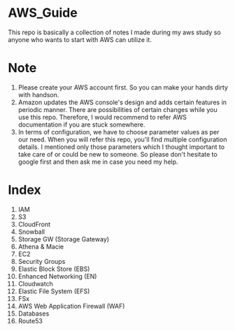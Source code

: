 # AWS_Guide  
This repo is basically a collection of notes I made during my aws study so anyone who wants to start with AWS can utilize it.

# Note  
1.  Please create your AWS account first. So you can make your hands dirty with handson.
2.  Amazon updates the AWS console's design and adds certain features in periodic manner. There are possibilities of certain changes while you use this repo. Therefore, I would recommend to refer AWS documentation if you are stuck somewhere.
3.  In terms of configuration, we have to choose parameter values as per our need. When you will refer this repo, you'll find multiple configuration details. I mentioned only those parameters which I thought important to take care of or could be new to someone. So please don't hesitate to google first and then ask me in case you need my help.
# Index
1. IAM
2. S3
3. CloudFront
4. Snowball
5. Storage GW (Storage Gateway)
6. Athena & Macie
7. EC2
8. Security Groups
9. Elastic Block Store (EBS)
10. Enhanced Networking (EN)
11. Cloudwatch
12. Elastic File System (EFS)
13. FSx
14. AWS Web Application Firewall (WAF)
15. Databases
16. Route53
